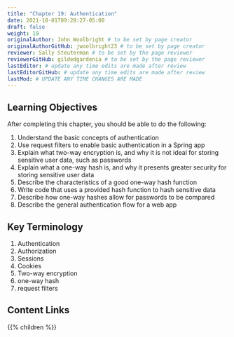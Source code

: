 ```yaml
---
title: "Chapter 19: Authentication"
date: 2021-10-01T09:28:27-05:00
draft: false
weight: 19
originalAuthor: John Woolbright # to be set by page creator
originalAuthorGitHub: jwoolbright23 # to be set by page creator
reviewer: Sally Steuterman # to be set by the page reviewer
reviewerGitHub: gildedgardenia # to be set by the page reviewer
lastEditor: # update any time edits are made after review
lastEditorGitHub: # update any time edits are made after review
lastMod: # UPDATE ANY TIME CHANGES ARE MADE
---
```


## Learning Objectives

After completing this chapter, you should be able to do the following:
1. Understand the basic concepts of authentication
1. Use request filters to enable basic authentication in a Spring app
1. Explain what two-way encryption is, and why it is not ideal for storing sensitive user data, such as passwords
1. Explain what a one-way hash is, and why it presents greater security for storing sensitive user data
1. Describe the characteristics of a good one-way hash function
1. Write code that uses a provided hash function to hash sensitive data
1. Describe how one-way hashes allow for passwords to be compared
1. Describe the general authentication flow for a web app

## Key Terminology
1. Authentication
1. Authorization
1. Sessions
1. Cookies
1. Two-way encryption
1. one-way hash
1. request filters

## Content Links

{{% children %}}
